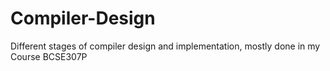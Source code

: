 # Compiler-Design
Different stages of compiler design and implementation, mostly done in my Course BCSE307P
